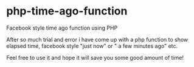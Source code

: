 # php-time-ago-function
Facebook style time ago function using PHP

After so much trial and error i have come up with a php function to show elapsed time, facebook style "just now" or " a few minutes ago" etc.

Feel free to use it and hope it will save you some good amount of time!
